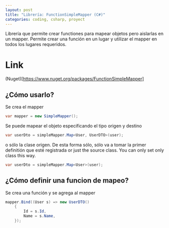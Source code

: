 ```yaml
---
layout: post
title: "Librería: FunctionSimpleMapper (C#)"
categories: coding, csharp, proyect
---
```

Librería que permite crear functiones para mapear objetos pero <!--more-->aislarlas en un mapper.
Permite crear una función en un lugar y utilizar el mapper en todos los lugares requeridos.

# Link
(Nuget)[https://www.nuget.org/packages/FunctionSimpleMapper]

## ¿Cómo usarlo?
Se crea el mapper
```csharp
var mapper = new SimpleMapper();
```

Se puede mapear el objeto especificando el tipo origen y destino
```csharp
var userDto = simpleMapper.Map<User, UserDTO>(user);
```

o sólo la clase origen. De esta forma sólo, sólo va a tomar la primer definitión que esté registrada
or just the source class. You can only set only class this way.
```csharp
var userDto = simpleMapper.Map<User>(user);
```

## ¿Cómo definir una funcion de mapeo?
Se crea una función y se agrega al mapper
```csharp
mapper.Bind((User s) => new UserDTO()
    {
        Id = s.Id,
        Name = s.Name,
    });
```